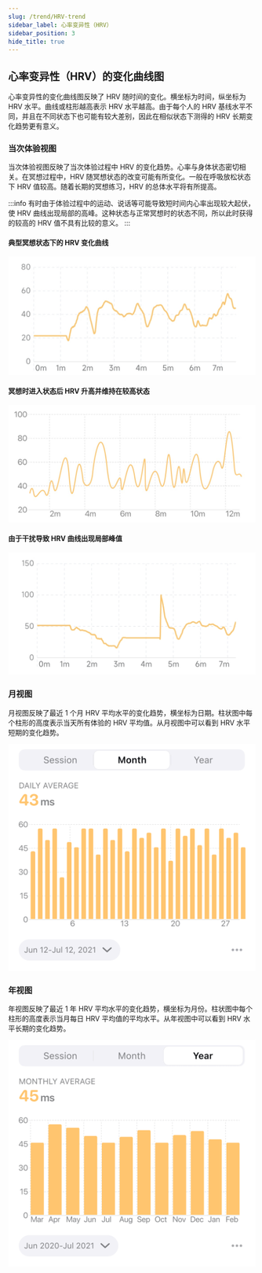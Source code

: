 ```yaml
---
slug: /trend/HRV-trend
sidebar_label: 心率变异性（HRV）
sidebar_position: 3
hide_title: true
---
```


## 心率变异性（HRV）的变化曲线图

心率变异性的变化曲线图反映了 HRV 随时间的变化。横坐标为时间，纵坐标为 HRV 水平。曲线或柱形越高表示 HRV 水平越高。由于每个人的 HRV 基线水平不同，并且在不同状态下也可能有较大差别，因此在相似状态下测得的 HRV 长期变化趋势更有意义。

### 当次体验视图

当次体验视图反映了当次体验过程中 HRV 的变化趋势。心率与身体状态密切相关。在冥想过程中，HRV 随冥想状态的改变可能有所变化。一般在呼吸放松状态下 HRV 值较高。随着长期的冥想练习，HRV 的总体水平将有所提高。

:::info
有时由于体验过程中的运动、说话等可能导致短时间内心率出现较大起伏，使 HRV 曲线出现局部的高峰。这种状态与正常冥想时的状态不同，所以此时获得的较高的 HRV 值不具有比较的意义。
:::

#### 典型冥想状态下的 HRV 变化曲线
![典型冥想状态下的 HRV 变化曲线](Image3/14.png)

#### 冥想时进入状态后 HRV 升高并维持在较高状态
![冥想时进入状态后 HRV 升高并维持在较高状态](Image3/15.png)

#### 由于干扰导致 HRV 曲线出现局部峰值
![由于干扰导致 HRV 曲线出现局部峰值](Image3/16.png)

### 月视图

月视图反映了最近 1 个月 HRV 平均水平的变化趋势，横坐标为日期。柱状图中每个柱形的高度表示当天所有体验的 HRV 平均值。从月视图中可以看到 HRV 水平短期的变化趋势。

![图](Image3/hrv-m.png)

### 年视图

年视图反映了最近 1 年 HRV 平均水平的变化趋势，横坐标为月份。柱状图中每个柱形的高度表示当月每日 HRV 平均值的平均水平。从年视图中可以看到 HRV 水平长期的变化趋势。

![图](Image3/hrv-m-1.png)
